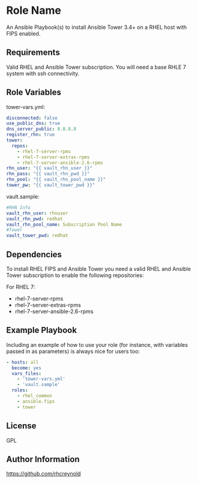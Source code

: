 Role Name
=========

An Ansible Playbook(s) to install Ansible Tower 3.4+ on a RHEL host with FIPS enabled.

Requirements
------------
Valid RHEL and Ansible Tower subscription.  You will need a base RHLE 7 system with ssh connectivity.  

Role Variables
--------------

tower-vars.yml:

```yaml
disconnected: false
use_public_dns: true
dns_server_public: 8.8.8.8
register_rhn: true
tower:
  repos:
    - rhel-7-server-rpms
    - rhel-7-server-extras-rpms
    - rhel-7-server-ansible-2.6-rpms
rhn_user: "{{ vault_rhn_user }}"
rhn_pass: "{{ vault_rhn_pwd }}"
rhn_pool: "{{ vault_rhn_pool_name }}"
tower_pw: "{{ vault_tower_pwd }}"

```
vault.sample:
```yaml
#RHN Info
vault_rhn_user: rhnuser
vault_rhn_pwd: redhat
vault_rhn_pool_name: Subscription Pool Name
#Tower
vault_tower_pwd: redhat
```


Dependencies
------------

To install RHEL FIPS and Ansible Tower you need a valid RHEL and Ansible Tower subscription to enable the following repositories:

For RHEL 7:

- rhel-7-server-rpms
- rhel-7-server-extras-rpms
- rhel-7-server-ansible-2.6-rpms


Example Playbook
----------------

Including an example of how to use your role (for instance, with variables passed in as parameters) is always nice for users too:

```yaml
- hosts: all
  become: yes
  vars_files:
    - 'tower-vars.yml'
    - 'vault.sample'
  roles:
    - rhel_common
    - ansible.fips
    - tower
```

License
-------

GPL

Author Information
------------------

https://github.com/rhcreynold
